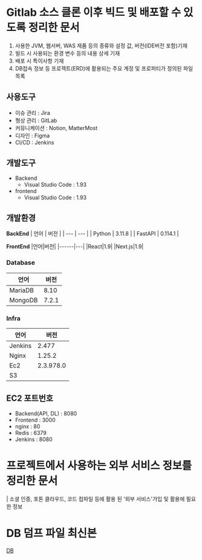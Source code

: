 # Gitlab 소스 클론 이후 빅드 및 배포할 수 있도록 정리한 문서

1. 사용한 JVM, 웹서버, WAS 제품 등의 종류와 설정 값, 버전(IDE버전 포함)기재
2. 빌드 시 사용되는 환경 변수 등의 내용 상세 기재
3. 배포 시 특이사항 기재
4. DB접속 정보 등 프로젝트(ERD)에 활용되는 주요 계정 및 프로퍼티가 정의된 파일 목록

사용도구
---------------
 - 이슈 관리 : Jira
 - 형상 관리 : GitLab
 - 커뮤니케이션 : Notion, MatterMost
 - 디자인 : Figma
 - CI/CD : Jenkins

개발도구
----------------
- Backend
    - Visual Studio Code : 1.93
- frontend
    - Visual Studio Code : 1.93

개발환경
----------------
**BackEnd**
| 언어 | 버전 |
| --- | --- |
| Python | 3.11.8 |
| FastAPI | 0.114.1 |

**FrontEnd**
|언어|버전|
|------|---|
|React|1.9|
|Next.js|1.9|

### Database

| 언어 | 버전 |
| --- | --- |
| MariaDB | 8.10 |
| MongoDB | 7.2.1 |

### Infra

| 언어 | 버전 |
| --- | --- |
| Jenkins | 2.477 |
| Nginx | 1.25.2 |
| Ec2 | 2.3.978.0 |
| S3 |  |

EC2 포트번호
----------------
- Backend(API, DL) : 8080
- Frontend : 3000
- nginx : 80
- Redis : 6379
- Jenkins : 8080

# 프로젝트에서 사용하는 외부 서비스 정보를 정리한 문서
| 소셜 인증, 포톤 클라우드, 코드 컴파일 등에 활용 된 '외부 서비스'가입 및 활용에 필요한 정보


# DB 덤프 파일 최신본

[DB](./S108.sql)



